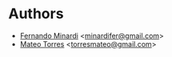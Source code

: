 # Authors

- [Fernando Minardi](https://github.com/fernandominardi "GitHub profile") \<minardifer@gmail.com\>
- [Mateo Torres](https://github.com/torresmateo "GitHub profile") \<torresmateo@gmail.com\>

